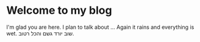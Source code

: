 # Welcome to my blog

I'm glad you are here. I plan to talk about ...
Again it rains and everything is wet.
שוב יורד גשם והכל רטוב.
